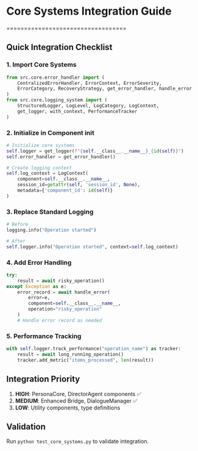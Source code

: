 # Core Systems Integration Guide
==================================

## Quick Integration Checklist

### 1. Import Core Systems
```python
from src.core.error_handler import (
    CentralizedErrorHandler, ErrorContext, ErrorSeverity, 
    ErrorCategory, RecoveryStrategy, get_error_handler, handle_error
)
from src.core.logging_system import (
    StructuredLogger, LogLevel, LogCategory, LogContext, 
    get_logger, with_context, PerformanceTracker
)
```

### 2. Initialize in Component __init__
```python
# Initialize core systems
self.logger = get_logger(f"{self.__class__.__name__}_{id(self)}")
self.error_handler = get_error_handler()

# Create logging context
self.log_context = LogContext(
    component=self.__class__.__name__,
    session_id=getattr(self, 'session_id', None),
    metadata={'component_id': id(self)}
)
```

### 3. Replace Standard Logging
```python
# Before
logging.info("Operation started")

# After
self.logger.info("Operation started", context=self.log_context)
```

### 4. Add Error Handling
```python
try:
    result = await risky_operation()
except Exception as e:
    error_record = await handle_error(
        error=e,
        component=self.__class__.__name__,
        operation="risky_operation"
    )
    # Handle error record as needed
```

### 5. Performance Tracking
```python
with self.logger.track_performance("operation_name") as tracker:
    result = await long_running_operation()
    tracker.add_metric("items_processed", len(result))
```

## Integration Priority

1. **HIGH**: PersonaCore, DirectorAgent components ✅
2. **MEDIUM**: Enhanced Bridge, DialogueManager ✅
3. **LOW**: Utility components, type definitions

## Validation

Run `python test_core_systems.py` to validate integration.
